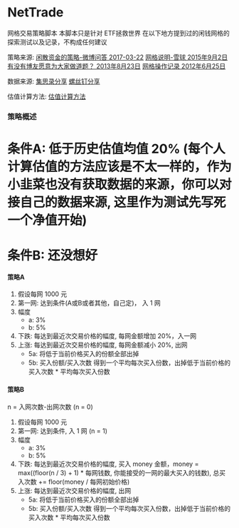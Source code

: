 # NetTrade
网格交易策略脚本
本脚本只是针对 ETF拯救世界 在以下地方提到过的闲钱网格的探索测试以及记录，不构成任何建议

策略来源:
[闲散资金的策略-微博问答 2017-03-22](https://weibo.com/ttwenda/p/show?id=2310684088171439759396)
[网格说明-雪球 2015年9月2日](https://xueqiu.com/4776750571/55799950)
[有没有博友愿意为大家做道题？ 2013年8月23日](https://www.chinaetfs.net/?p=895)
[网格操作记录 2012年6月25日](https://www.chinaetfs.net/?p=757)

数据来源:
[集思录分享](https://www.jisilu.cn/question/55996)
[螺丝钉分享](https://xueqiu.com/1997857856/62838103)

估值计算方法:
[估值计算方法](http://fund.eastmoney.com/news/1594,20170322722385868.html)

### 策略概述

# 条件A: 低于历史估值均值 20% (每个人计算估值的方法应该是不太一样的，作为小韭菜也没有获取数据的来源，你可以对接自己的数据来源, 这里作为测试先写死一个净值开始)
# 条件B: 还没想好

#### 策略A
1. 假设每网 1000 元
2. 第一网: 达到条件(A或B或者其他，自己定)， 入 1 网
3. 幅度
   * a: 3%
   * b: 5%
4. 下跌: 每达到最近次交易价格的幅度, 每网金额增加 20%，入一网
5. 上涨: 每达到最近次交易价格的幅度, 每网金额减小 20%,  出网
   * 5a: 将低于当前价格买入的份额全部出掉
   * 5b: 买入份额/买入次数 得到一个平均每次买入份数，出掉低于当前价格的买入次数 * 平均每次买入份数

#### 策略B
n = 入网次数-出网次数 (n = 0)
1. 假设每网 1000 元
2. 第一网:  达到条件, 入 1 网 (n = 1)
3. 幅度
   * a: 3%
   * b: 5%
4. 下跌: 每达到最近次交易价格的幅度, 买入 money 金额，money = max((floor(n / 3) + 1) * 每网钱数, 你能接受的一网的最大买入的钱数), 总买入次数 += floor(money / 每网初始价格)
5. 上涨: 每达到最近次交易价格的幅度, 出网
   * 5a: 将低于当前价格买入的份额全部出掉
   * 5b: 买入份额/买入次数 得到一个平均每次买入份数，出掉低于当前价格的买入次数 * 平均每次买入份数
